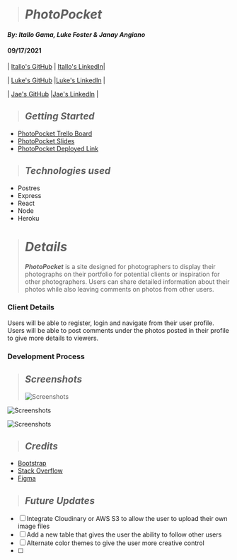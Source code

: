> # **_PhotoPocket_**

#### _By: Itallo Gama, Luke Foster & Janay Angiano_

#### 09/17/2021

| [Itallo's GitHub](https://github.com/ItalloGama) | [Itallo's LinkedIn](https://www.linkedin.com/in/itallo-gama/)|

| [Luke's GitHub](https://github.com/lfoster1150) |[Luke's LinkedIn](https://www.linkedin.com/in/luke-foster11/) |

| [Jae's GitHub](https://github.com/Jangui92) |[Jae's LinkedIn](https://www.linkedin.com/in/janay-anguiano-778717215/) |

> ## _Getting Started_

- [PhotoPocket Trello Board](https://trello.com/invite/b/RX6rCoOI/ce5e98ae3faf9aabff9f412205f0281d/photographyportfolio)
- [PhotoPocket Slides](https://docs.google.com/presentation/d/1ollVIBW2RaQoHgyJ9ipOZQrmWLrSA5U2S3im5Pm9uIg/edit#slide=id.p)
- [PhotoPocket Deployed Link]()

> ## _Technologies used_

- Postres
- Express
- React
- Node
- Heroku

> # _Details_
>
> **_PhotoPocket_** is a site designed for photographers to display their photographs on their portfolio for potential clients or inspiration for other photographers. Users can share detailed information about their photos while also leaving comments on photos from other users.

### Client Details

Users will be able to register, login and navigate from their user profile. Users will be able to post comments under the photos posted in their profile to give more details to viewers.

### Development Process

> ## _Screenshots_
>
> ![Screenshots]()

![Screenshots]()

![Screenshots]()

> ## _Credits_

- [Bootstrap](https://getbootstrap.com/)
- [Stack Overflow](https://stackoverflow.com/)
- [Figma](https://www.figma.com/file/J9hSvvWe8ERhaKt44vYk4D/Untitled?node-id=0%3A1)

> ## _Future Updates_

- [ ] Integrate Cloudinary or AWS S3 to allow the user to upload their own image files
- [ ] Add a new table that gives the user the ability to follow other users
- [ ] Alternate color themes to give the user more creative control
- [ ]
